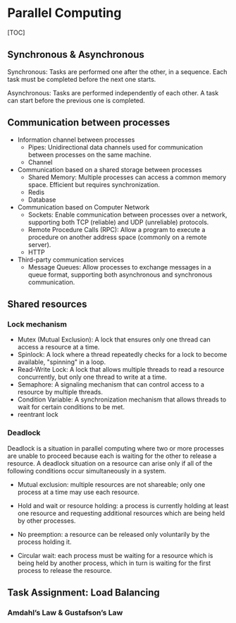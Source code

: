 # Parallel Computing

[TOC]

## Synchronous &  Asynchronous

Synchronous: Tasks are performed one after the other, in a sequence. Each task must be completed before the next one starts.

Asynchronous: Tasks are performed independently of each other. A task can start before the previous one is completed.

## Communication between processes

- Information channel between processes
  - Pipes: Unidirectional data channels used for communication between processes on the same machine.
  - Channel
- Communication based on a shared storage between processes
  - Shared Memory: Multiple processes can access a common memory space. Efficient but requires synchronization.
  - Redis
  - Database
- Communication based on Computer Network
  - Sockets: Enable communication between processes over a network, supporting both TCP (reliable) and UDP (unreliable) protocols.
  - Remote Procedure Calls (RPC): Allow a program to execute a procedure on another address space (commonly on a remote server).
  - HTTP
- Third-party communication services
  - Message Queues: Allow processes to exchange messages in a queue format, supporting both asynchronous and synchronous communication.

## Shared resources

### Lock mechanism

- Mutex (Mutual Exclusion): A lock that ensures only one thread can access a resource at a time. 
- Spinlock: A lock where a thread repeatedly checks for a lock to become available, "spinning" in a loop.
- Read-Write Lock: A lock that allows multiple threads to read a resource concurrently, but only one thread to write at a time.
- Semaphore: A signaling mechanism that can control access to a resource by multiple threads.
- Condition Variable: A synchronization mechanism that allows threads to wait for certain conditions to be met.
- reentrant lock

### Deadlock

Deadlock is a situation in parallel computing where two or more processes are unable to proceed because each is waiting for the other to release a resource. A deadlock situation on a resource can arise only if all of the following conditions occur simultaneously in a system.

- Mutual exclusion: multiple resources are not shareable; only one process at a time may use each resource.

- Hold and wait or resource holding: a process is currently holding at least one resource and requesting additional resources which are being held by other processes.
- No preemption: a resource can be released only voluntarily by the process holding it.
- Circular wait: each process must be waiting for a resource which is being held by another process, which in turn is waiting for the first process to release the resource.



## Task Assignment: Load Balancing

### Amdahl’s Law & Gustafson’s Law